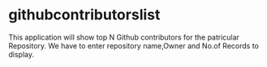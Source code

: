 # githubcontributorslist

This application will show top N Github contributors for the patricular Repository.
We have to enter repository name,Owner and No.of Records to display.
